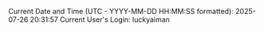 Current Date and Time (UTC - YYYY-MM-DD HH:MM:SS formatted): 2025-07-26 20:31:57
Current User's Login: luckyaiman
